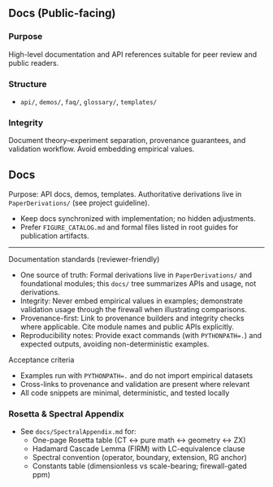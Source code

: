## Docs (Public-facing)

### Purpose
High-level documentation and API references suitable for peer review and public readers.

### Structure
- `api/`, `demos/`, `faq/`, `glossary/`, `templates/`

### Integrity
Document theory–experiment separation, provenance guarantees, and validation workflow. Avoid embedding empirical values.

## Docs

Purpose: API docs, demos, templates. Authoritative derivations live in `PaperDerivations/` (see project guideline).

- Keep docs synchronized with implementation; no hidden adjustments.
- Prefer `FIGURE_CATALOG.md` and formal files listed in root guides for publication artifacts.

---

Documentation standards (reviewer-friendly)

- One source of truth: Formal derivations live in `PaperDerivations/` and foundational modules; this `docs/` tree summarizes APIs and usage, not derivations.
- Integrity: Never embed empirical values in examples; demonstrate validation usage through the firewall when illustrating comparisons.
- Provenance-first: Link to provenance builders and integrity checks where applicable. Cite module names and public APIs explicitly.
- Reproducibility notes: Provide exact commands (with `PYTHONPATH=.`) and expected outputs, avoiding non-deterministic examples.

Acceptance criteria

- Examples run with `PYTHONPATH=.` and do not import empirical datasets
- Cross-links to provenance and validation are present where relevant
- All code snippets are minimal, deterministic, and tested locally

### Rosetta & Spectral Appendix
- See `docs/SpectralAppendix.md` for:
  - One-page Rosetta table (CT ↔ pure math ↔ geometry ↔ ZX)
  - Hadamard Cascade Lemma (FIRM) with LC-equivalence clause
  - Spectral convention (operator, boundary, extension, RG anchor)
  - Constants table (dimensionless vs scale-bearing; firewall-gated ppm)